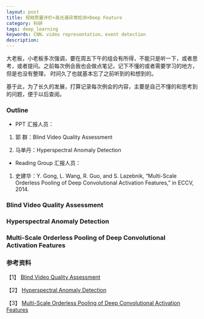 ```yaml
---
layout: post
title: 视频质量评价+高光谱异常检测+Deep Feature
category: 科研
tags: deep_learning
keywords: CNN，video representation，event detection
description: 
---
```


大老板，小老板多次强调，要在周五下午的组会有所得，不能只是听一下，或者思考，或者提问。之前每次例会我也会做点笔记，记下不懂的或者需要学习的地方，但是也没有整理，
时间久了也就基本忘了之前听到的和想到的。

基于此，为了长久的发展，打算记录每次例会的内容，主要是自己不懂的和思考到的问题，便于以后查阅。

### Outline
- PPT 汇报人员：

1. 郭    群：Blind Video Quality Assessment

2. 马单丹：Hyperspectral Anomaly Detection

- Reading Group 汇报人员：

1. 史建华：Y. Gong, L. Wang, R. Guo, and S. Lazebnik, “Multi-Scale Orderless Pooling of Deep Convolutional Activation Features,” in ECCV, 2014. 

### Blind Video Quality Assessment

### Hyperspectral Anomaly Detection

### Multi-Scale Orderless Pooling of Deep Convolutional Activation Features

### 参考资料

【1】 [Blind Video Quality Assessment]()

【2】 [Hyperspectral Anomaly Detection]()

【3】 [Multi-Scale Orderless Pooling of Deep Convolutional Activation Features](http://arxiv.org/abs/1403.1840)